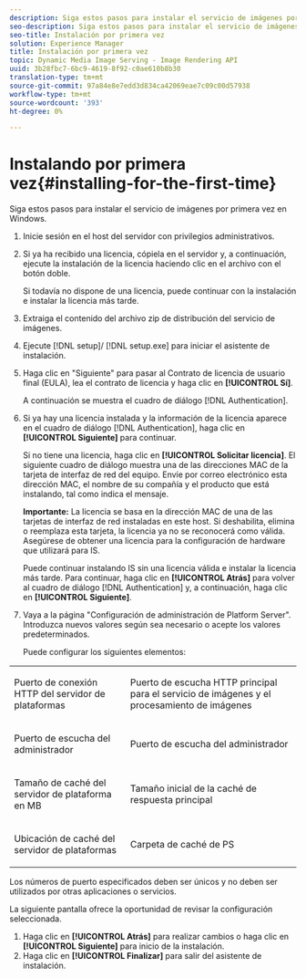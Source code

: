 ```yaml
---
description: Siga estos pasos para instalar el servicio de imágenes por primera vez en Windows.
seo-description: Siga estos pasos para instalar el servicio de imágenes por primera vez en Windows.
seo-title: Instalación por primera vez
solution: Experience Manager
title: Instalación por primera vez
topic: Dynamic Media Image Serving - Image Rendering API
uuid: 3b28fbc7-6bc9-4619-8f92-c0ae610b8b30
translation-type: tm+mt
source-git-commit: 97a84e8e7edd3d834ca42069eae7c09c00d57938
workflow-type: tm+mt
source-wordcount: '393'
ht-degree: 0%

---
```



# Instalando por primera vez{#installing-for-the-first-time}

Siga estos pasos para instalar el servicio de imágenes por primera vez en Windows.

1. Inicie sesión en el host del servidor con privilegios administrativos.
1. Si ya ha recibido una licencia, cópiela en el servidor y, a continuación, ejecute la instalación de la licencia haciendo clic en el archivo con el botón doble.

   Si todavía no dispone de una licencia, puede continuar con la instalación e instalar la licencia más tarde.
1. Extraiga el contenido del archivo zip de distribución del servicio de imágenes.
1. Ejecute [!DNL setup]/ [!DNL setup.exe] para iniciar el asistente de instalación.
1. Haga clic en &quot;Siguiente&quot; para pasar al Contrato de licencia de usuario final (EULA), lea el contrato de licencia y haga clic en **[!UICONTROL Sí]**.

   A continuación se muestra el cuadro de diálogo [!DNL Authentication].
1. Si ya hay una licencia instalada y la información de la licencia aparece en el cuadro de diálogo [!DNL Authentication], haga clic en **[!UICONTROL Siguiente]** para continuar.

   Si no tiene una licencia, haga clic en **[!UICONTROL Solicitar licencia]**. El siguiente cuadro de diálogo muestra una de las direcciones MAC de la tarjeta de interfaz de red del equipo. Envíe por correo electrónico esta dirección MAC, el nombre de su compañía y el producto que está instalando, tal como indica el mensaje.

   **Importante:** La licencia se basa en la dirección MAC de una de las tarjetas de interfaz de red instaladas en este host. Si deshabilita, elimina o reemplaza esta tarjeta, la licencia ya no se reconocerá como válida. Asegúrese de obtener una licencia para la configuración de hardware que utilizará para IS.

   Puede continuar instalando IS sin una licencia válida e instalar la licencia más tarde. Para continuar, haga clic en **[!UICONTROL Atrás]** para volver al cuadro de diálogo [!DNL Authentication] y, a continuación, haga clic en **[!UICONTROL Siguiente]**.
1. Vaya a la página &quot;Configuración de administración de Platform Server&quot;. Introduzca nuevos valores según sea necesario o acepte los valores predeterminados.

   Puede configurar los siguientes elementos:

<table id="table_AA5D7674BBBE4AD4B373066AEF413FFD"> 
 <tbody> 
  <tr> 
   <td> <p> Puerto de conexión HTTP del servidor de plataformas </p> </td> 
   <td> <p>Puerto de escucha HTTP principal para el servicio de imágenes y el procesamiento de imágenes </p> </td> 
  </tr> 
  <tr> 
   <td> <p> Puerto de escucha del administrador </p> </td> 
   <td> <p>Puerto de escucha del administrador </p> </td> 
  </tr> 
  <tr> 
   <td> <p> Tamaño de caché del servidor de plataforma en MB </p> </td> 
   <td> <p>Tamaño inicial de la caché de respuesta principal </p> </td> 
  </tr> 
  <tr> 
   <td> <p> Ubicación de caché del servidor de plataformas </p> </td> 
   <td> <p>Carpeta de caché de PS </p> </td> 
  </tr> 
 </tbody> 
</table>

Los números de puerto especificados deben ser únicos y no deben ser utilizados por otras aplicaciones o servicios.

La siguiente pantalla ofrece la oportunidad de revisar la configuración seleccionada.
1. Haga clic en **[!UICONTROL Atrás]** para realizar cambios o haga clic en **[!UICONTROL Siguiente]** para inicio de la instalación.
1. Haga clic en **[!UICONTROL Finalizar]** para salir del asistente de instalación.
